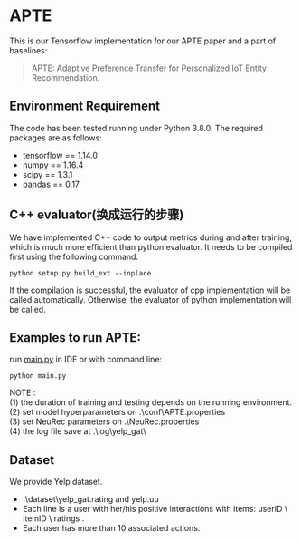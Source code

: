 # APTE
This is our Tensorflow implementation for our APTE paper and a part of baselines:

>APTE: Adaptive Preference Transfer for Personalized IoT Entity Recommendation.

## Environment Requirement
The code has been tested running under Python 3.8.0. The required packages are as follows:
* tensorflow == 1.14.0
* numpy == 1.16.4
* scipy == 1.3.1
* pandas == 0.17

## C++ evaluator(换成运行的步骤)
We have implemented C++ code to output metrics during and after training, which is much more efficient than python evaluator. It needs to be compiled first using the following command. 
```
python setup.py build_ext --inplace
```
If the compilation is successful, the evaluator of cpp implementation will be called automatically.
Otherwise, the evaluator of python implementation will be called.

## Examples to run APTE:
run [main.py](./main.py) in IDE or with command line:
```
python main.py
```

NOTE :   
(1) the duration of training and testing depends on the running environment.  
(2) set model hyperparameters on .\conf\APTE.properties  
(3) set NeuRec parameters on .\NeuRec.properties  
(4) the log file save at .\log\yelp_gat\  

## Dataset
We provide Yelp dataset.
  * .\dataset\yelp_gat.rating and yelp.uu
  *  Each line is a user with her/his positive interactions with items: userID \ itemID \ ratings .
  *  Each user has more than 10 associated actions.

